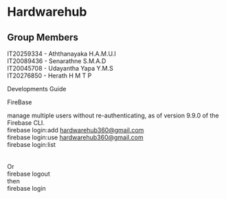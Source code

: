 # Hardwarehub
## Group Members
IT20259334   -   Aththanayaka H.A.M.U.I <br/>
IT20089436   -   Senarathne S.M.A.D <br/>
IT20045708   -   Udayantha Yapa Y.M.S <br/>
IT20276850   -   Herath H M T P <br/>



Developments Guide


FireBase <br/>

manage multiple users without re-authenticating, as of version 9.9.0 of the Firebase CLI. <br/>
firebase login:add hardwarehub360@gmail.com<br/>
firebase login:use hardwarehub360@gmail.com<br/>
firebase login:list<br/>
<br/><br/>
Or<br/>
firebase logout<br/>
then<br/>
firebase login<br/><br/>
